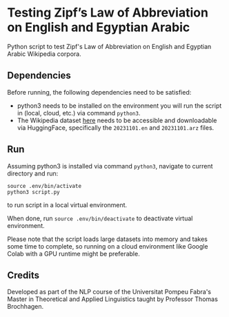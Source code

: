 # Testing Zipf’s Law of Abbreviation on English and Egyptian Arabic

Python script to test Zipf's Law of Abbreviation on English and Egyptian Arabic Wikipedia corpora.

## Dependencies
Before running, the following dependencies need to be satisfied:

- python3 needs to be installed on the environment you will run the script in (local, cloud, etc.) via command `python3`.
- The Wikipedia dataset [here](https://huggingface.co/datasets/wikimedia/wikipedia) needs to be accessible and downloadable via HuggingFace, specifically the `20231101.en` and `20231101.arz` files.

## Run
Assuming python3 is installed via command `python3`, navigate to current directory and run:

```
source .env/bin/activate
python3 script.py
```

to run script in a local virtual environment.

When done, run `source .env/bin/deactivate` to deactivate virtual environment.

Please note that the script loads large datasets into memory and takes some time to complete, so running on a cloud environment like Google Colab with a GPU runtime might be preferable.

## Credits
Developed as part of the NLP course of the Universitat Pompeu Fabra's Master in Theoretical and Applied Linguistics taught by Professor Thomas Brochhagen.
